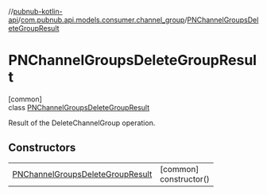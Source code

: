//[pubnub-kotlin-api](../../../index.md)/[com.pubnub.api.models.consumer.channel_group](../index.md)/[PNChannelGroupsDeleteGroupResult](index.md)

# PNChannelGroupsDeleteGroupResult

[common]\
class [PNChannelGroupsDeleteGroupResult](index.md)

Result of the DeleteChannelGroup operation.

## Constructors

| | |
|---|---|
| [PNChannelGroupsDeleteGroupResult](-p-n-channel-groups-delete-group-result.md) | [common]<br>constructor() |
